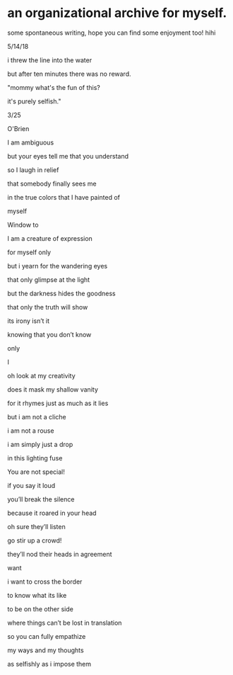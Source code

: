 ---
---

# an organizational archive for myself. 

some spontaneous writing, hope you can find some enjoyment too!
hihi

5/14/18

i threw the line into the water

but after ten minutes there was no reward.

"mommy what's the fun of this?

it's purely selfish."


3/25

O'Brien

I am ambiguous

but your eyes tell me that you understand

so I laugh in relief

that somebody finally sees me

in the true colors that I have painted of

myself

Window to 


I am a creature of expression

for myself only

but i yearn for the wandering eyes

that only glimpse at the light

but the darkness hides the goodness

that only the truth will show

its irony isn’t it

knowing that you don’t know

only 

I

oh look at my creativity

does it mask my shallow vanity

for it rhymes just as much as it lies

but i am not a cliche

i am not a rouse

i am simply just a drop

in this lighting fuse




You are not special!


if you say it loud

you’ll break the silence

because it roared in your head

oh sure they’ll listen

go stir up a crowd!

they’ll nod their heads in agreement




want 


i want to cross the border

to know what its like

to be on the other side

where things can’t be lost in translation

so you can fully empathize

my ways and my thoughts

as selfishly as i impose them
